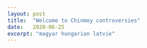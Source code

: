 ```yaml
---
layout: post
title:  "Welcome to Chinmoy controversies"
date:   2020-06-25
excerpt: "magyar hungarian latvie"
---
```

